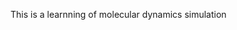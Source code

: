 This is a learnning of molecular dynamics simulation
<!---
rrrroujiya/rrrroujiya is a ✨ special ✨ repository because its `README.md` (this file) appears on your GitHub profile.
You can click the Preview link to take a look at your changes.
--->
